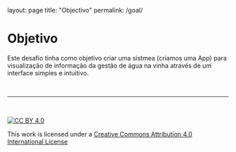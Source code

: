 layout: page
title: "Objectivo"
permalink: /goal/

# Objetivo

Este desafio tinha como objetivo criar uma sistmea (criamos uma App) para visualização de informação da gestão de água na vinha através de um interface simples e intuitivo.

&nbsp;

*** 

&nbsp;

[![CC BY 4.0](https://i.creativecommons.org/l/by/4.0/88x31.png)](http://creativecommons.org/licenses/by/4.0/)

This work is licensed under a [Creative Commons Attribution 4.0 International License](http://creativecommons.org/licenses/by/4.0/)
